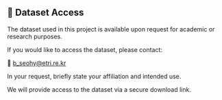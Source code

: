 ## 📂 Dataset Access

The dataset used in this project is available upon request for academic or research purposes.

If you would like to access the dataset, please contact:

📧 b_seohy@etri.re.kr

In your request, briefly state your affiliation and intended use.

We will provide access to the dataset via a secure download link.
